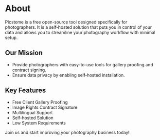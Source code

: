 # About

Picstome is a free open-source tool designed specifically for photographers. It is a self-hosted solution that puts you in control of your data and allows you to streamline your photography workflow with minimal setup.

## Our Mission
- Provide photographers with easy-to-use tools for gallery proofing and contract signing.
- Ensure data privacy by enabling self-hosted installation.

## Key Features
- Free Client Gallery Proofing
- Image Rights Contract Signature
- Multilingual Support
- Self-hosted Solution
- Low System Requirements

Join us and start improving your photography business today!
